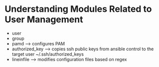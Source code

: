# Understanding Modules Related to User Management
- user
- group
- pamd --> configures PAM
- authorized_key --> copies ssh public keys from ansible control to the target user ~/.ssh/authorized_keys
- lineinfile --> modifies configuration files based on regex

